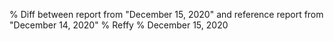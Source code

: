 % Diff between report from "December 15, 2020" and reference report from "December 14, 2020"
% Reffy
% December 15, 2020

